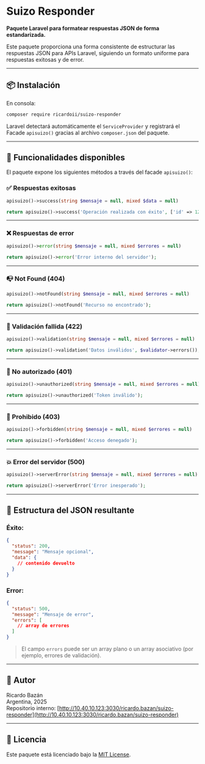 # Suizo Responder

**Paquete Laravel para formatear respuestas JSON de forma estandarizada.**

Este paquete proporciona una forma consistente de estructurar las respuestas JSON para APIs Laravel, siguiendo un formato uniforme para respuestas exitosas y de error.

---

## 📦 Instalación

En consola:

```bash
composer require ricardoii/suizo-responder
```

Laravel detectará automáticamente el `ServiceProvider` y registrará el Facade `apisuizo()` gracias al archivo `composer.json` del paquete.

---

## 🧰 Funcionalidades disponibles

El paquete expone los siguientes métodos a través del facade `apisuizo()`:

### ✅ Respuestas exitosas

```php
apisuizo()->success(string $mensaje = null, mixed $data = null)
```

```php
return apisuizo()->success('Operación realizada con éxito', ['id' => 123]);
```

---

### ❌ Respuestas de error

```php
apisuizo()->error(string $mensaje = null, mixed $errores = null)
```

```php
return apisuizo()->error('Error interno del servidor');
```

---

### 📭 Not Found (404)

```php
apisuizo()->notFound(string $mensaje = null, mixed $errores = null)
```

```php
return apisuizo()->notFound('Recurso no encontrado');
```

---

### 🛑 Validación fallida (422)

```php
apisuizo()->validation(string $mensaje = null, mixed $errores = null)
```

```php
return apisuizo()->validation('Datos inválidos', $validator->errors());
```

---

### 🔐 No autorizado (401)

```php
apisuizo()->unauthorized(string $mensaje = null, mixed $errores = null)
```

```php
return apisuizo()->unauthorized('Token inválido');
```

---

### 🚫 Prohibido (403)

```php
apisuizo()->forbidden(string $mensaje = null, mixed $errores = null)
```

```php
return apisuizo()->forbidden('Acceso denegado');
```

---

### 💥 Error del servidor (500)

```php
apisuizo()->serverError(string $mensaje = null, mixed $errores = null)
```

```php
return apisuizo()->serverError('Error inesperado');
```

---

## 🧪 Estructura del JSON resultante

### Éxito:

```json
{
  "status": 200,
  "message": "Mensaje opcional",
  "data": {
    // contenido devuelto
  }
}
```

### Error:

```json
{
  "status": 500,
  "message": "Mensaje de error",
  "errors": [
    // array de errores
  ]
}
```

> El campo `errors` puede ser un array plano o un array asociativo (por ejemplo, errores de validación).

---

## 🧑 Autor

Ricardo Bazán  
Argentina, 2025  
Repositorio interno: [http://10.40.10.123:3030/ricardo.bazan/suizo-responder](http://10.40.10.123:3030/ricardo.bazan/suizo-responder)

---

## 📄 Licencia

Este paquete está licenciado bajo la [MIT License](LICENSE).
